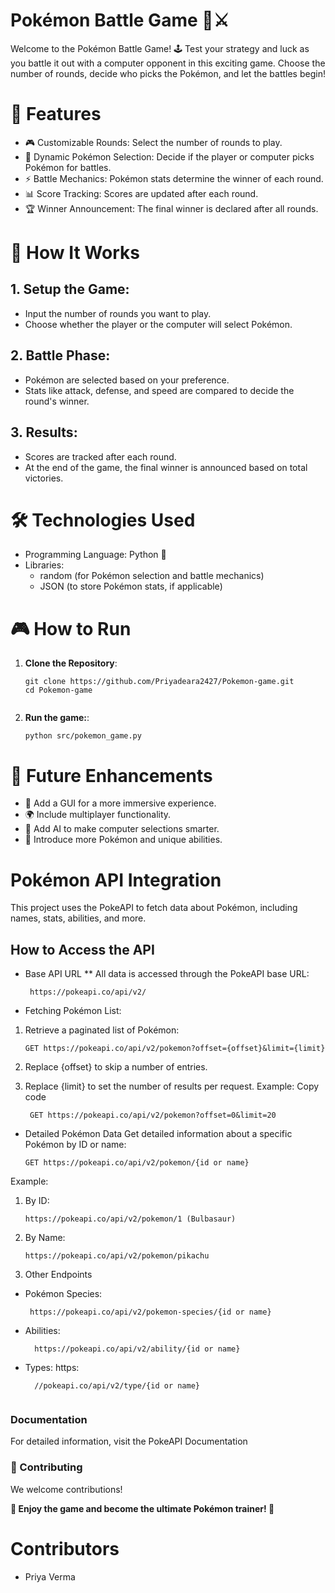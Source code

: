 # Pokémon Battle Game 🐾⚔️
Welcome to the Pokémon Battle Game! 🕹️ Test your strategy and luck as you battle it out with a computer opponent in this exciting game. Choose the number of rounds, decide who picks the Pokémon, and let the battles begin!

# 🌟 Features
* 🎮 Customizable Rounds: Select the number of rounds to play.
* 🤖 Dynamic Pokémon Selection: Decide if the player or computer picks Pokémon for battles.
* ⚡ Battle Mechanics: Pokémon stats determine the winner of each round.
* 📊 Score Tracking: Scores are updated after each round.
* 🏆 Winner Announcement: The final winner is declared after all rounds.

# 🚀 How It Works

## 1. Setup the Game:
* Input the number of rounds you want to play.
* Choose whether the player or the computer will select Pokémon.

## 2. Battle Phase:
* Pokémon are selected based on your preference.
* Stats like attack, defense, and speed are compared to decide the round's winner.

## 3. Results:
* Scores are tracked after each round.
* At the end of the game, the final winner is announced based on total victories.


# 🛠️ Technologies Used
* Programming Language: Python 🐍
* Libraries:
  * random (for Pokémon selection and battle mechanics)
  * JSON (to store Pokémon stats, if applicable)

# 🎮 How to Run
1. **Clone the Repository**: 
   ```shell
   git clone https://github.com/Priyadeara2427/Pokemon-game.git
   cd Pokemon-game


2. **Run the game:**:
   ```shell
   python src/pokemon_game.py

# 🔮 Future Enhancements
* 🎨 Add a GUI for a more immersive experience.
* 🌍 Include multiplayer functionality.
* 🧠 Add AI to make computer selections smarter.
* 🐉 Introduce more Pokémon and unique abilities.

# Pokémon API Integration
This project uses the PokeAPI to fetch data about Pokémon, including names, stats, abilities, and more.

## How to Access the API
* Base API URL
** All data is accessed through the PokeAPI base URL:
   ```shell
    https://pokeapi.co/api/v2/
   
* Fetching Pokémon List:
1. Retrieve a paginated list of Pokémon:
    ```shell
   GET https://pokeapi.co/api/v2/pokemon?offset={offset}&limit={limit}
   
2. Replace {offset} to skip a number of entries.
  
3. Replace {limit} to set the number of results per request.
Example:
Copy code
   ```shell
    GET https://pokeapi.co/api/v2/pokemon?offset=0&limit=20

* Detailed Pokémon Data
Get detailed information about a specific Pokémon by ID or name:
   ```shell
  GET https://pokeapi.co/api/v2/pokemon/{id or name}

Example:
1. By ID:
    ```shell
    https://pokeapi.co/api/v2/pokemon/1 (Bulbasaur)
2. By Name:
    ```shell
    https://pokeapi.co/api/v2/pokemon/pikachu
    
3. Other Endpoints
* Pokémon Species:
   ```shell
    https://pokeapi.co/api/v2/pokemon-species/{id or name}
* Abilities: 
   ```shell
     https://pokeapi.co/api/v2/ability/{id or name}

* Types: https:
    ```shell
      //pokeapi.co/api/v2/type/{id or name}
      
### Documentation
For detailed information, visit the PokeAPI Documentation

### 🤝 Contributing
We welcome contributions! 

**🎉 Enjoy the game and become the ultimate Pokémon trainer! 🎉**

# Contributors
* Priya Verma


